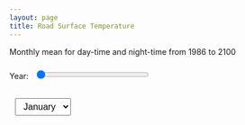 ```yaml
---
layout: page 
title: Road Surface Temperature
---
```


Monthly mean for day-time and night-time from 1986 to 2100

<label for="yearSlider">Year:</label>
<input type="range" id="yearSlider" min="2000" max="2018" step="18" value="2000">

<select id="monthDropdown">
  <option value="Jan">January</option>
  <option value="Jul">July</option>
</select>

<div id="plot-container">
  <div id="2000_Jan" class="active">
    <object type="text/html" data="MeanRST_2000_Jan_day.html"></object>
  </div>
  <div id="2000_Jul">
    <object type="text/html" data="MeanRST_2000_Jul_day.html"></object>
  </div>
  <div id="2018_Jan">
    <object type="text/html" data="MeanRST_2018_Jan_day.html"></object>
  </div>
  <div id="2018_Jul">
    <object type="text/html" data="MeanRST_2018_Jul_day.html"></object>
  </div>
</div>

<style>
/* Slider and dropdown styling */
#yearSlider { width: 200px; margin: 10px; }
select { margin: 10px; padding: 5px 10px; font-size: 16px; }

/* Plot container styling */
#plot-container {
  position: relative;
  width: 100%;
  max-width: 1000px;
  height: 600px;
  margin: 0 auto;
  overflow: hidden; /* hide scrollbars */
}

/* Each plot div */
#plot-container > div {
  position: absolute;
  top: 0;
  left: 0;
  width: 100%;
  height: 100%;
  opacity: 0;
  transition: opacity 0.5s ease-in-out;
  pointer-events: none;
}

/* Active plot */
#plot-container > div.active {
  opacity: 1;
  pointer-events: auto;
}

/* Make the <object> fill container fully and hide its internal scroll */
#plot-container object {
  width: 100%;
  height: 100%;
  border: none;
  overflow: hidden;
  transform: scale(1);
  transform-origin: top left;
}
</style>

<script>
const yearSlider = document.getElementById('yearSlider');
const monthDropdown = document.getElementById('monthDropdown');
const plots = document.querySelectorAll('#plot-container > div');

function updatePlot() {
  const year = yearSlider.value;
  const month = monthDropdown.value;
  const selected = year + '_' + month;
  
  plots.forEach(div => div.classList.remove('active'));
  const activeDiv = document.getElementById(selected);
  if (activeDiv) activeDiv.classList.add('active');
}

// Update plot when either control changes
yearSlider.addEventListener('input', updatePlot);
monthDropdown.addEventListener('change', updatePlot);

// Initialize
updatePlot();
</script>

